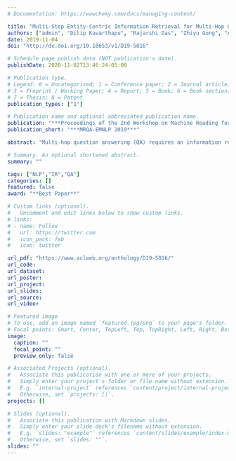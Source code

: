 ```yaml
---
# Documentation: https://wowchemy.com/docs/managing-content/

title: "Multi-Step Entity-Centric Information Retrieval for Multi-Hop Question Answering"
authors: ["admin", "Dilip Kavarthapu", "Rajarshi Das", "Zhiyu Gong", "Abhishek Singhal", "Mo Yu", "Xiaoxiao Guo", "Tian Gao", "Hamed Zamani", "Manzil Zaheer", "Andrew McCallum"]
date: 2019-11-04
doi: "http://dx.doi.org/10.18653/v1/D19-5816"

# Schedule page publish date (NOT publication's date).
publishDate: 2020-11-02T13:46:24-05:00

# Publication type.
# Legend: 0 = Uncategorized; 1 = Conference paper; 2 = Journal article;
# 3 = Preprint / Working Paper; 4 = Report; 5 = Book; 6 = Book section;
# 7 = Thesis; 8 = Patent
publication_types: ["1"]

# Publication name and optional abbreviated publication name.
publication: "***Proceedings of the 2nd Workshop on Machine Reading for Question Answering***"
publication_short: "***MRQA-EMNLP 2019***"

abstract: "Multi-hop question answering (QA) requires an information retrieval (IR) system that can find multiple supporting evidence needed to answer the question, making the retrieval process very challenging. This paper introduces an IR technique that uses information of entities present in the initially retrieved evidence to learn to ‘hop’ to other relevant evidence. In a setting, with more than 5 million Wikipedia paragraphs, our approach leads to significant boost in retrieval performance. The retrieved evidence also increased the performance of an existing QA model (without any training) on the benchmark by 10.59 F1."

# Summary. An optional shortened abstract.
summary: ""

tags: ["NLP","IR","QA"]
categories: []
featured: false
award: "**Best Paper**"

# Custom links (optional).
#   Uncomment and edit lines below to show custom links.
# links:
# - name: Follow
#   url: https://twitter.com
#   icon_pack: fab
#   icon: twitter

url_pdf: "https://www.aclweb.org/anthology/D19-5816/"
url_code:
url_dataset:
url_poster:
url_project:
url_slides:
url_source:
url_video:

# Featured image
# To use, add an image named `featured.jpg/png` to your page's folder. 
# Focal points: Smart, Center, TopLeft, Top, TopRight, Left, Right, BottomLeft, Bottom, BottomRight.
image:
  caption: ""
  focal_point: ""
  preview_only: false

# Associated Projects (optional).
#   Associate this publication with one or more of your projects.
#   Simply enter your project's folder or file name without extension.
#   E.g. `internal-project` references `content/project/internal-project/index.md`.
#   Otherwise, set `projects: []`.
projects: []

# Slides (optional).
#   Associate this publication with Markdown slides.
#   Simply enter your slide deck's filename without extension.
#   E.g. `slides: "example"` references `content/slides/example/index.md`.
#   Otherwise, set `slides: ""`.
slides: ""
---
```

